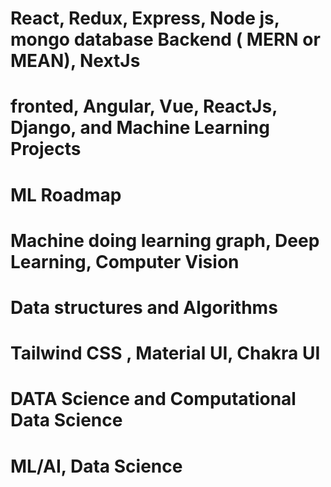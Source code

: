 #  React, Redux, Express, Node js, mongo database Backend   ( MERN or MEAN), NextJs
# fronted, Angular, Vue, ReactJs, Django, and Machine Learning Projects
# ML Roadmap


# Machine doing learning graph, Deep Learning, Computer Vision
# Data structures and Algorithms
# Tailwind CSS , Material UI, Chakra UI  
# DATA Science and Computational Data Science
# ML/AI, Data Science
